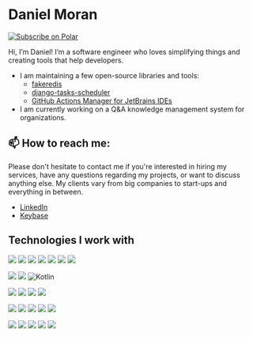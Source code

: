 # Daniel Moran
<a href="https://polar.sh/cunla/subscribe">
    <picture>
      <source media="(prefers-color-scheme: dark)" srcset="https://polar.sh/embed/subscribe.svg?org=cunla&label=Subscribe&darkmode">
      <img alt="Subscribe on Polar" src="https://polar.sh/embed/subscribe.svg?org=cunla&label=Subscribe">
    </picture>
</a>

Hi, I’m Daniel! I’m a software engineer who loves simplifying things and creating tools that help developers.

* I am maintaining a few open-source libraries and tools:
  * [fakeredis](https://github.com/cunla/fakeredis-py)
  * [django-tasks-scheduler](https://github.com/dsoftwareinc/django-tasks-scheduler)
  * [GitHub Actions Manager for JetBrains IDEs](https://github.com/cunla/ghactions-manager)
* I am currently working on a Q&A knowledge management system for organizations. <!-- You can try a showcase on [wiwik.moransoftware.ca](wiwik.moransoftware.ca)-->



## 📫 How to reach me:

Please don't hesitate to contact me if you're interested in hiring my services, have any questions regarding my projects, or want to discuss anything else. 
My clients vary from big companies to start-ups and everything in between.

- [LinkedIn](https://www.linkedin.com/in/daniel-moran-8a096a15/?lipi=urn%3Ali%3Apage%3Ad_flagship3_profile_view_base%3B5Am6fXQ9QCeCrFgLCufiuw%3D%3D)
- [Keybase](https://keybase.io/danielmoran)

## Technologies I work with

![](https://img.shields.io/badge/python-%2314354C.svg?style=for-the-badge&logo=python&logoColor=white) 
![](https://img.shields.io/badge/django-%23092E20.svg?style=for-the-badge&logo=django&logoColor=white) 
![](https://img.shields.io/badge/DJANGO-REST-ff1709?style=for-the-badge&logo=django&logoColor=white&color=ff1709&labelColor=gray) 
![](https://img.shields.io/badge/flask-%23000.svg?style=for-the-badge&logo=flask&logoColor=white) 
![](https://img.shields.io/badge/FastAPI-%23419185.svg?style=for-the-badge&logo=fastapi&logoColor=white)
![](https://img.shields.io/badge/pandas-%23150458.svg?style=for-the-badge&logo=pandas&logoColor=white) 
![](https://img.shields.io/badge/numpy-%23013243.svg?style=for-the-badge&logo=numpy&logoColor=white)

![](https://img.shields.io/badge/java-%23ED8B00.svg?style=for-the-badge&logo=java&logoColor=white) 
![](https://img.shields.io/badge/spring-boot.svg?style=for-the-badge&logo=spring&logoColor=white)
![Kotlin](https://img.shields.io/badge/kotlin-%230095D5.svg?style=for-the-badge&logo=kotlin&logoColor=white)

![](https://img.shields.io/badge/typescript-%23007ACC.svg?style=for-the-badge&logo=typescript&logoColor=white) 
![](https://img.shields.io/badge/angular-%23DD0031.svg?style=for-the-badge&logo=angular&logoColor=white) 
![](https://img.shields.io/badge/jquery-%230769AD.svg?style=for-the-badge&logo=jquery&logoColor=white)
![](https://img.shields.io/badge/-ReactJs-61DAFB?logo=react&logoColor=white&style=for-the-badge)

![](https://img.shields.io/badge/postgres-%23316192.svg?style=for-the-badge&logo=postgresql&logoColor=white) 
![](https://img.shields.io/badge/mysql-%2300f.svg?style=for-the-badge&logo=mysql&logoColor=white) 
![](https://img.shields.io/badge/redis-%23DD0031.svg?style=for-the-badge&logo=redis&logoColor=white) 
![](https://img.shields.io/badge/MongoDB-%234ea94b.svg?style=for-the-badge&logo=mongodb&logoColor=white) 
![](https://img.shields.io/badge/-ElasticSearch-005571?style=for-the-badge&logo=elasticsearch)

![](https://img.shields.io/badge/AWS-%23FF9900.svg?style=for-the-badge&logo=amazon-aws&logoColor=white)
![](https://img.shields.io/badge/githubactions-%232671E5.svg?style=for-the-badge&logo=githubactions&logoColor=white) 
![](https://img.shields.io/badge/kubernetes-%23326ce5.svg?style=for-the-badge&logo=kubernetes&logoColor=white) 
![](https://img.shields.io/badge/docker-%230db7ed.svg?style=for-the-badge&logo=docker&logoColor=white)
![](https://img.shields.io/badge/firebase-%23039BE5.svg?style=for-the-badge&logo=firebase) 

<!--

Here are some ideas to get you started:

- 🌱 I’m currently learning ...
- 👯 I’m looking to collaborate on ...
- 🤔 I’m looking for help with ...
- 💬 Ask me about ...
- 📫 How to reach me: ...
- ⚡ Fun fact: ...
-->
